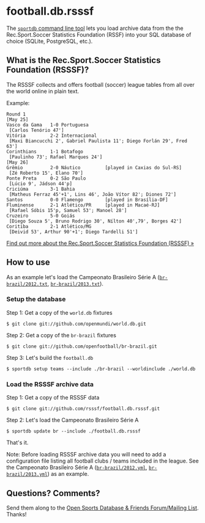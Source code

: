 # football.db.rsssf

The [`sportdb` command line tool](https://github.com/geraldb/sport.db.ruby) lets you
load archive data
from the the Rec.Sport.Soccer Statistics Foundation (RSSF)
into your SQL database of choice (SQLite, PostgreSQL, etc.).


## What is the Rec.Sport.Soccer Statistics Foundation (RSSSF)?

The RSSSF collects and offers football (soccer) league tables
from all over the world online in plain text.

Example:

~~~
Round 1
[May 25]
Vasco da Gama   1-0 Portuguesa
 [Carlos Tenório 47']
Vitória         2-2 Internacional
 [Maxi Biancucchi 2', Gabriel Paulista 11'; Diego Forlán 29', Fred 63']
Corinthians     1-1 Botafogo
 [Paulinho 73'; Rafael Marques 24']
[May 26]
Grêmio          2-0 Náutico         [played in Caxias do Sul-RS]
 [Zé Roberto 15', Elano 70']
Ponte Preta     0-2 São Paulo
 [Lúcio 9', Jádson 44'p]
Criciúma        3-1 Bahia
 [Matheus Ferraz 45'+1', Lins 46', João Vítor 82'; Diones 72']
Santos          0-0 Flamengo        [played in Brasília-DF]
Fluminense      2-1 Atlético/PR     [played in Macaé-RJ]
 [Rafael Sóbis 15'p, Samuel 53'; Manoel 28']
Cruzeiro        5-0 Goiás
 [Diego Souza 5', Bruno Rodrigo 30', Nílton 40',79', Borges 42']
Coritiba        2-1 Atlético/MG
 [Deivid 53', Arthur 90'+1'; Diego Tardelli 51']
~~~

[Find out more about the Rec.Sport.Soccer Statistics Foundation (RSSSF) »](http://www.rsssf.com)


## How to use

As an example let's load the Campeonato Brasileiro Série A
([`br-brazil/2012.txt`](https://github.com/rsssf/football.db.rsssf/blob/master/br-brazil/2012.txt),
[`br-brazil/2013.txt`](https://github.com/rsssf/football.db.rsssf/blob/master/br-brazil/2013.txt)).


### Setup the database

Step 1: Get a copy of the `world.db` fixtures

    $ git clone git://github.com/openmundi/world.db.git

Step 2: Get a copy of the `br-brazil` fixtures

    $ git clone git://github.com/openfootball/br-brazil.git

Step 3: Let's build the `football.db`

    $ sportdb setup teams --include ./br-brazil --worldinclude ./world.db


### Load the RSSSF archive data

Step 1: Get a copy of the RSSSF data

    $ git clone git://github.com/rsssf/football.db.rsssf.git

Step 2: Let's load the Campeonato Brasileiro Série A

    $ sportdb update br --include ./football.db.rsssf


That's it.


Note: Before loading RSSSF archive data you will need to add a configuration file
listing all football clubs / teams included in the league.
See the Campeonato Brasileiro Série A
([`br-brazil/2012.yml`](https://github.com/rsssf/football.db.rsssf/blob/master/br-brazil/2012.yml),
[`br-brazil/2013.yml`](https://github.com/rsssf/football.db.rsssf/blob/master/br-brazil/2013.yml))
as an example.


## Questions? Comments?

Send them along to the [Open Sports Database & Friends Forum/Mailing List](http://groups.google.com/group/opensport).
Thanks!

